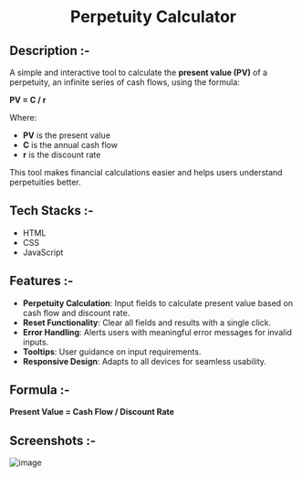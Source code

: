 # <p align="center">Perpetuity Calculator</p>

## Description :-

A simple and interactive tool to calculate the **present value (PV)** of a perpetuity, an infinite series of cash flows, using the formula:

**PV = C / r**

Where:
- **PV** is the present value
- **C** is the annual cash flow
- **r** is the discount rate

This tool makes financial calculations easier and helps users understand perpetuities better.

## Tech Stacks :-

- HTML
- CSS
- JavaScript

## Features :-

- **Perpetuity Calculation**: Input fields to calculate present value based on cash flow and discount rate.
- **Reset Functionality**: Clear all fields and results with a single click.
- **Error Handling**: Alerts users with meaningful error messages for invalid inputs.
- **Tooltips**: User guidance on input requirements.
- **Responsive Design**: Adapts to all devices for seamless usability.

## Formula :-

**Present Value = Cash Flow / Discount Rate**

## Screenshots :-

![image](https://github.com/user-attachments/assets/a68ff8ad-781a-4943-a125-4e1b2a57cf5a)
